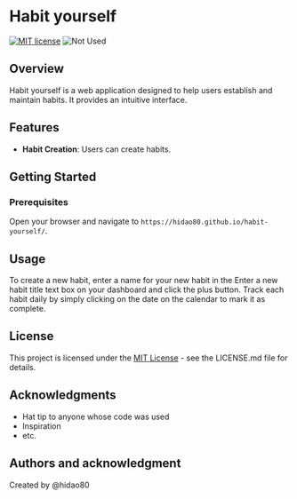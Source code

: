# Habit yourself

[![MIT license](https://img.shields.io/badge/license-MIT-blue.svg?style=flat)](LICENSE)
![Not Used](https://img.shields.io/badge/Framework-Not_Used-blue.svg)

## Overview

Habit yourself is a web application designed to help users establish and maintain habits. It provides an intuitive interface.

## Features

- **Habit Creation**: Users can create habits.

## Getting Started

### Prerequisites

Open your browser and navigate to `https://hidao80.github.io/habit-yourself/`.

## Usage

To create a new habit, enter a name for your new habit in the Enter a new habit title text box on your dashboard and click the plus button. Track each habit daily by simply clicking on the date on the calendar to mark it as complete.

## License

This project is licensed under the [MIT License](LICENSE.md) - see the LICENSE.md file for details.

## Acknowledgments

- Hat tip to anyone whose code was used
- Inspiration
- etc.

## Authors and acknowledgment

Created by @hidao80
